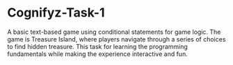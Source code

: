 # Cognifyz-Task-1
A basic text-based game using conditional statements for game logic. The game is Treasure Island, where players navigate through a series of choices to find hidden treasure. This task for learning the programming fundamentals while making the experience interactive and fun.
